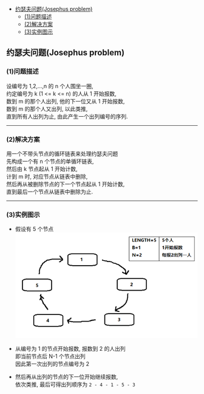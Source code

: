 <!-- TOC -->

- [约瑟夫问题(Josephus problem)](#%e7%ba%a6%e7%91%9f%e5%a4%ab%e9%97%ae%e9%a2%98josephus-problem)
  - [(1)问题描述](#1%e9%97%ae%e9%a2%98%e6%8f%8f%e8%bf%b0)
  - [(2)解决方案](#2%e8%a7%a3%e5%86%b3%e6%96%b9%e6%a1%88)
  - [(3)实例图示](#3%e5%ae%9e%e4%be%8b%e5%9b%be%e7%a4%ba)

<!-- /TOC -->

## 约瑟夫问题(Josephus problem)

### (1)问题描述
设编号为 1,2,...,n 的 n 个人围坐一圈,  
约定编号为 k (1 <= k <= n) 的人从 1 开始报数,  
数到 m 的那个人出列, 他的下一位又从 1 开始报数,  
数到 m 的那个人又出列, 以此类推,  
直到所有人出列为止, 由此产生一个出列编号的序列.

****
### (2)解决方案
用一个不带头节点的循环链表来处理约瑟夫问题  
先构成一个有 n 个节点的单循环链表,  
然后由 k 节点起从 1 开始计数,  
计到 m 时, 对应节点从链表中删除,  
然后再从被删除节点的下一个节点起从 1 开始计数,  
直到最后一个节点从链表中删除为止.

****
### (3)实例图示
- 假设有 5 个节点  
  ![双向链表01](../99.images/2020-04-23-15-15-32.png)

- 从编号为 1 的节点开始报数, 报数到 2 的人出列  
  即当前节点后 N-1 个节点出列  
  因此第一次出列的节点编号为 2

- 然后再从出列的节点的下一位开始继续报数,  
  依次类推, 最后可得出列顺序为 `2 - 4 - 1 - 5 - 3`